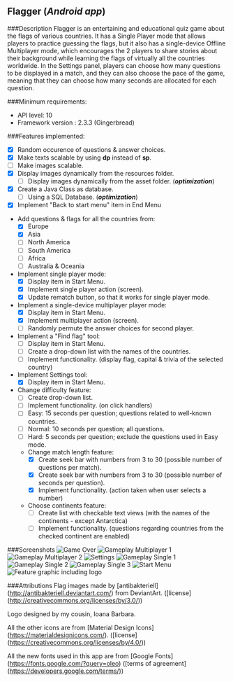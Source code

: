 ## Flagger (*Android app*)

###Description
Flagger is an entertaining and educational quiz game about the flags of various countries. It has a Single Player mode that allows players to practice guessing the flags, but it also has a single-device Offline Multiplayer mode, which encourages the 2 players to share stories about their background while learning the flags of virtually all the countries worldwide. In the Settings panel, players can choose how many questions to be displayed in a match, and they can also choose the pace of the game, meaning that they can choose how many seconds are allocated for each question.

###Minimum requirements:
- API level: 10 
- Framework version : 2.3.3 (Gingerbread)

###Features implemented:
- [x] Random occurence of questions & answer choices.
- [x] Make texts scalable by using **dp** instead of **sp**.
- [ ] Make images scalable.
- [x] Display images dynamically from the resources folder.
  - [ ] Display images dynamically from the asset folder. (*__optimization__*)
- [x] Create a Java Class as database.
  - [ ] Using a SQL Database. (*__optimization__*)
- [x] Implement "Back to start menu" item in End Menu
- Add questions & flags for all the countries from:
  - [x] Europe 
  - [x] Asia
  - [ ] North America
  - [ ] South America
  - [ ] Africa
  - [ ] Australia & Oceania
- Implement single player mode:
  - [x] Display item in Start Menu.
  - [x] Implement single player action (screen).
  - [x] Update rematch button, so that it works for single player mode.
- Implement a single-device multiplayer player mode:
  - [x] Display item in Start Menu.
  - [x] Implement multiplayer action (screen).
  - [ ] Randomly permute the answer choices for second player.
- Implement a "Find flag" tool:
  - [ ] Display item in Start Menu.
  - [ ] Create a drop-down list with the names of the countries.
  - [ ] Implement functionality. (display flag, capital & trivia of the selected country)
- Implement Settings tool:
  - [x] Display item in Start Menu.
- Change difficulty feature:
    - [ ] Create drop-down list.
    - [ ] Implement functionality. (on click handlers)
    - [ ] Easy: 15 seconds per question; questions related to well-known countries.
    - [ ] Normal: 10 seconds per question; all questions.
    - [ ] Hard: 5 seconds per question; exclude the questions used in Easy mode.
  - Change match length feature:
    - [x] Create seek bar with numbers from 3 to 30 (possible number of questions per match).
    - [x] Create seek bar with numbers from 3 to 30 (possible number of seconds per question).
    - [x] Implement functionality. (action taken when user selects a number)
  - Choose continents feature:
    - [ ] Create list with checkable text views (with the names of the continents - except Antarctica) 
    - [ ] Implement functionality. (questions regarding countries from the checked continent are enabled)

###Screenshots
![Game Over](/Screenshots/samsung_s3_game_over.png)
![Gameplay Multiplayer 1](/Screenshots/samsung_s3_multi.png)
![Gameplay Multiplayer 2](/Screenshots/samsung_s3_multi2.png)
![Settings](/Screenshots/samsung_s3_settings.png)
![Gameplay Single 1](/Screenshots/samsung_s3_single.png)
![Gameplay Single 2](/Screenshots/samsung_s3_single_correct.png)
![Gameplay Single 3](/Screenshots/samsung_s3_single_wrong.png)
![Start Menu](/Screenshots/samsung_s3_start.png)
![Feature graphic including logo](/Screenshots/Flagger-feature-graphic.png)

###Attributions
Flag images made by [antibakteriell] (http://antibakteriell.deviantart.com/) from DeviantArt. ([license] (http://creativecommons.org/licenses/by/3.0/))

Logo designed by my cousin, Ioana Barbara.

All the other icons are from [Material Design Icons] (https://materialdesignicons.com/). ([license] (https://creativecommons.org/licenses/by/4.0/))

All the new fonts used in this app are from [Google Fonts] (https://fonts.google.com/?query=oleo) ([terms of agreement] (https://developers.google.com/terms/))
